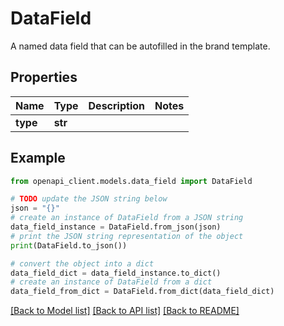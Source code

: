 # DataField

A named data field that can be autofilled in the brand template.

## Properties

Name | Type | Description | Notes
------------ | ------------- | ------------- | -------------
**type** | **str** |  | 

## Example

```python
from openapi_client.models.data_field import DataField

# TODO update the JSON string below
json = "{}"
# create an instance of DataField from a JSON string
data_field_instance = DataField.from_json(json)
# print the JSON string representation of the object
print(DataField.to_json())

# convert the object into a dict
data_field_dict = data_field_instance.to_dict()
# create an instance of DataField from a dict
data_field_from_dict = DataField.from_dict(data_field_dict)
```
[[Back to Model list]](../README.md#documentation-for-models) [[Back to API list]](../README.md#documentation-for-api-endpoints) [[Back to README]](../README.md)


